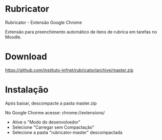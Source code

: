 # Rubricator
Rubricator - Extensão Google Chrome

Extensão para preenchimento automático de itens de rubrica em tarefas no Moodle.

# Download

https://github.com/instituto-infnet/rubricator/archive/master.zip

# Instalação

Após baixar, descompacte a pasta master.zip

No Google Chorme acesse: chrome://extensions/

* Ative o "Modo do desenvolvedor"
* Selecione "Carregar sem Compactação"
* Selecione a pasta "rubricator-master" descompactada
